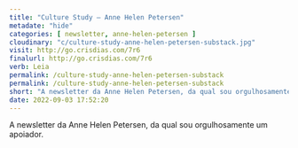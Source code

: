 ```yaml
---
title: "Culture Study — Anne Helen Petersen"
metadate: "hide"
categories: [ newsletter, anne-helen-petersen ]
cloudinary: "c/culture-study-anne-helen-petersen-substack.jpg"
visit: http://go.crisdias.com/7r6
finalurl: http://go.crisdias.com/7r6
verb: Leia
permalink: /culture-study-anne-helen-petersen-substack
permalink: /culture-study-anne-helen-petersen-substack
short: "A newsletter da Anne Helen Petersen, da qual sou orgulhosamente um apoiador."
date: 2022-09-03 17:52:20
---
```

A newsletter da Anne Helen Petersen, da qual sou orgulhosamente um apoiador.
